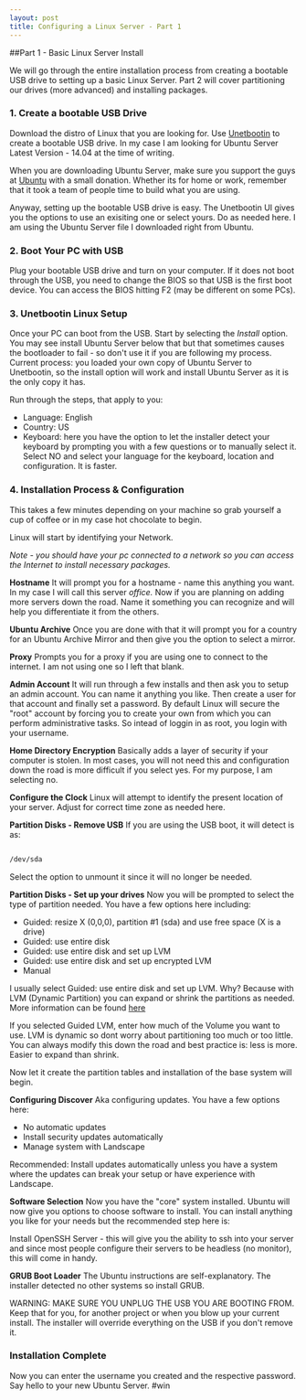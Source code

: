 ```yaml
---
layout: post
title: Configuring a Linux Server - Part 1
---
```


##Part 1 - Basic Linux Server Install

We will go through the entire installation process from creating a bootable USB drive to setting up a basic Linux Server. Part 2 will cover partitioning our drives (more advanced) and installing packages. 


### 1. Create a bootable USB Drive

Download the distro of Linux that you are looking for. Use [Unetbootin](https://launchpad.net/unetbootin) to create a bootable USB drive. In my case I am looking for Ubuntu Server Latest Version - 14.04 at the time of writing.

When you are downloading Ubuntu Server, make sure you support the guys at [Ubuntu](http://www.ubuntu.com/server) with a small donation. Whether its for home or work, remember that it took a team of people time to build what you are using. 

Anyway, setting up the bootable USB drive is easy. The Unetbootin UI gives you the options to use an exisiting one or select yours. Do as needed here. I am using the Ubuntu Server file I downloaded right from Ubuntu.

### 2. Boot Your PC with USB

Plug your bootable USB drive and turn on your computer.  If it does not boot through the USB, you need to change the BIOS so that USB is the first boot device. You can access the BIOS hitting F2 (may be different on some PCs).

### 3. Unetbootin Linux Setup

Once your PC can boot from the USB. Start by selecting the *Install* option. You may see install Ubuntu Server below that but that sometimes causes the bootloader to fail - so don't use it if you are following my process. Current process: you loaded your own copy of Ubuntu Server to Unetbootin, so the install option will work and install Ubuntu Server as it is the only copy it has.

Run through the steps, that apply to you:

- Language: English
- Country: US
- Keyboard: here you have the option to let the installer detect your keyboard by prompting you with a few questions or to manually select it. Select NO and select your language for the keyboard, location and configuration. It is faster.

### 4. Installation Process & Configuration

This takes a few minutes depending on your machine so grab yourself a cup of coffee or in my case hot chocolate to begin. 

Linux will start by identifying your Network. 

*Note - you should have your pc connected to a network so you can access the Internet to install necessary packages.*


<strong>Hostname</strong>
It will prompt you for a hostname - name this anything you want. In my case I will call this server *office.* Now if you are planning on adding more servers down the road. Name it something you can recognize and will help you differentiate it from the others.

<strong>Ubuntu Archive</strong>
Once you are done with that it will prompt you for a country for an Ubuntu Archive Mirror and then give you the option to select a mirror.

<strong>Proxy</strong>
Prompts you for a proxy if you are using one to connect to the internet. I am not using one so I left that blank. 

<strong>Admin Account</strong>
It will run through a few installs and then ask you to setup an admin account. You can name it anything you like. Then create a user for that account and finally set a password. By default Linux will secure the "root" account by forcing you to create your own from which you can perform administrative tasks. So intead of loggin in as root, you login with your username.

<strong>Home Directory Encryption</strong>
Basically adds a layer of security if your computer is stolen. In most cases, you will not need this and configuration down the road is more difficult if you select yes. For my purpose, I am selecting no.

<strong>Configure the Clock</strong>
Linux will attempt to identify the present location of your server. Adjust for correct time zone as needed here.

<strong>Partition Disks - Remove USB</strong>
If you are using the USB boot, it will detect is as:

``` bash

/dev/sda

```

Select the option to unmount it since it will no longer be needed.

<strong>Partition Disks -  Set up your drives</strong>
Now you will be prompted to select the type of partition needed. You have a few options here including:

- Guided: resize X (0,0,0), partition #1 (sda) and use free space (X is a drive)
- Guided: use entire disk
- Guided: use entire disk and set up LVM
- Guided: use entire disk and set up encrypted LVM
- Manual

I usually select Guided: use entire disk and set up LVM. Why? Because with LVM (Dynamic Partition) you can expand or shrink the partitions as needed. More information can be found [here](http://askubuntu.com/questions/3596/what-is-lvm-and-what-is-it-used-for)

If you selected Guided LVM, enter how much of the Volume you want to use. LVM is dynamic so dont worry about partitioning too much or too little.  You can always modify this down the road and best practice is: less is more. Easier to expand than shrink.

Now let it create the partition tables and installation of the base system will begin.

<strong>Configuring Discover</strong>
Aka configuring updates. You have a few options here:

- No automatic updates
- Install security updates automatically
- Manage system with Landscape

Recommended: Install updates automatically unless you have a system where the updates can break your setup or have experience with Landscape. 

<strong>Software Selection</strong>
Now you have the "core" system installed. Ubuntu will now give you options to choose software to install. You can install anything you like for your needs but the recommended step here is:

Install OpenSSH Server - this will give you the ability to ssh into your server and since most people configure their servers to be headless (no monitor), this will come in handy.

<strong>GRUB Boot Loader</strong>
The Ubuntu instructions are self-explanatory. The installer detected no other systems so install GRUB. 

WARNING: MAKE SURE YOU UNPLUG THE USB YOU ARE BOOTING FROM. Keep that for you, for another project or when you blow up your current install. The installer will override everything on the USB if you don't remove it.

### Installation Complete

Now you can enter the username you created and the respective password. Say hello to your new Ubuntu Server. #win







